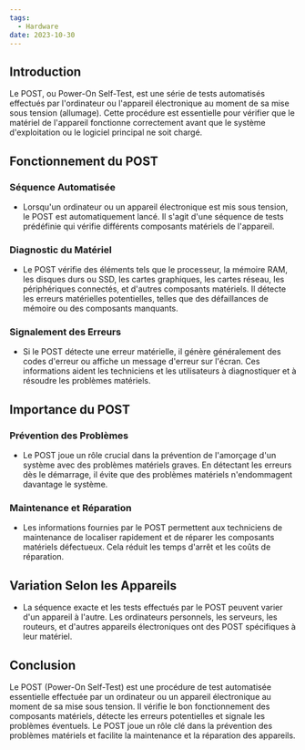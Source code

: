 ```yaml
---
tags:
  - Hardware
date: 2023-10-30
---
```


## Introduction
Le POST, ou Power-On Self-Test, est une série de tests automatisés effectués par l'ordinateur ou l'appareil électronique au moment de sa mise sous tension (allumage). Cette procédure est essentielle pour vérifier que le matériel de l'appareil fonctionne correctement avant que le système d'exploitation ou le logiciel principal ne soit chargé.

## Fonctionnement du POST

### Séquence Automatisée
- Lorsqu'un ordinateur ou un appareil électronique est mis sous tension, le POST est automatiquement lancé. Il s'agit d'une séquence de tests prédéfinie qui vérifie différents composants matériels de l'appareil.

### Diagnostic du Matériel
- Le POST vérifie des éléments tels que le processeur, la mémoire RAM, les disques durs ou SSD, les cartes graphiques, les cartes réseau, les périphériques connectés, et d'autres composants matériels. Il détecte les erreurs matérielles potentielles, telles que des défaillances de mémoire ou des composants manquants.

### Signalement des Erreurs
- Si le POST détecte une erreur matérielle, il génère généralement des codes d'erreur ou affiche un message d'erreur sur l'écran. Ces informations aident les techniciens et les utilisateurs à diagnostiquer et à résoudre les problèmes matériels.

## Importance du POST

### Prévention des Problèmes
- Le POST joue un rôle crucial dans la prévention de l'amorçage d'un système avec des problèmes matériels graves. En détectant les erreurs dès le démarrage, il évite que des problèmes matériels n'endommagent davantage le système.

### Maintenance et Réparation
- Les informations fournies par le POST permettent aux techniciens de maintenance de localiser rapidement et de réparer les composants matériels défectueux. Cela réduit les temps d'arrêt et les coûts de réparation.

## Variation Selon les Appareils
- La séquence exacte et les tests effectués par le POST peuvent varier d'un appareil à l'autre. Les ordinateurs personnels, les serveurs, les routeurs, et d'autres appareils électroniques ont des POST spécifiques à leur matériel.

## Conclusion
Le POST (Power-On Self-Test) est une procédure de test automatisée essentielle effectuée par un ordinateur ou un appareil électronique au moment de sa mise sous tension. Il vérifie le bon fonctionnement des composants matériels, détecte les erreurs potentielles et signale les problèmes éventuels. Le POST joue un rôle clé dans la prévention des problèmes matériels et facilite la maintenance et la réparation des appareils.